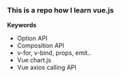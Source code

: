 <h3> This is a repo how I learn vue.js </h3> 
 
**Keywords**
 - Option API
 - Composition API 
 - v-for, v-bind, props, emit..
 - Vue chart.js
 - Vue axios calling API
